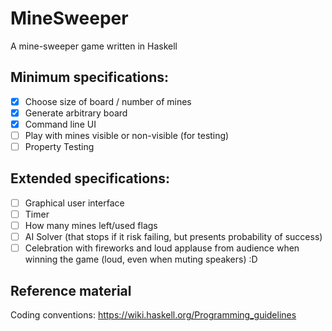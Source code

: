 # MineSweeper
A mine-sweeper game written in Haskell

## Minimum specifications:
 - [x] Choose size of board / number of mines
 - [x] Generate arbitrary board
 - [x] Command line UI
 - [ ] Play with mines visible or non-visible (for testing)
 - [ ] Property Testing

## Extended specifications: 
 - [ ] Graphical user interface
 - [ ] Timer
 - [ ] How many mines left/used flags
 - [ ] AI Solver (that stops if it risk failing, but presents probability of success)
 - [ ] Celebration with fireworks and loud applause from audience when winning the game (loud, even when muting speakers) :D

## Reference material
Coding conventions: https://wiki.haskell.org/Programming_guidelines
